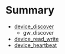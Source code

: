 # Summary

* [device_discover](device_discover.md)
   * gw_discover
* [device_read_write](device_read_write.md)
* [device_heartbeat](device_heartbeat.md)

